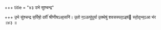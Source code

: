+++
title = "४३ उभे सुश्चन्द्र"

+++
उ॒भे सु॑श्चन्द्र स॒र्पिषो॒ दर्वी॑ श्रीणीषऽआ॒सनि॑। उ॒तो न॒ऽउत्पु॑पूर्या उ॒क्थेषु॑ शवसस्पत॒ऽइष॑ स्तो॒तृभ्य॒ऽआ भ॑र ॥४३ ॥